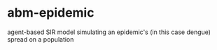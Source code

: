 abm-epidemic
============

agent-based SIR model simulating an epidemic's (in this case dengue) spread on a population
